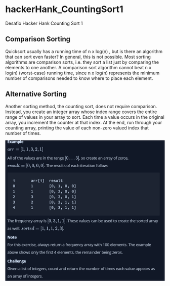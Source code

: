 # hackerHank_CountingSort1
Desafio Hacker Hank Counting Sort 1

## Comparison Sorting
Quicksort usually has a running time of n x log(n) , but is there an algorithm that can sort even faster? In general, this is not possible. Most sorting algorithms are comparison sorts, i.e. they sort a list just by comparing the elements to one another. A comparison sort algorithm cannot beat n x log(n) (worst-case) running time, since n x log(n)  represents the minimum number of comparisons needed to know where to place each element.

## Alternative Sorting
Another sorting method, the counting sort, does not require comparison. Instead, you create an integer array whose index range covers the entire range of values in your array to sort. Each time a value occurs in the original array, you increment the counter at that index. At the end, run through your counting array, printing the value of each non-zero valued index that number of times.

![](img/Captura%20de%20tela%202023-09-25%20214236.png)